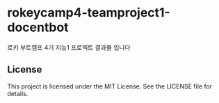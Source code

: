 # rokeycamp4-teamproject1-docentbot
로키 부트캠프 4기 지능1 프로젝트 결과물 입니다

## License
This project is licensed under the MIT License. See the LICENSE file for details.
